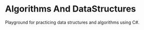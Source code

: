 # Algorithms And DataStructures #

Playground for practicing data structures and algorithms using C#.

